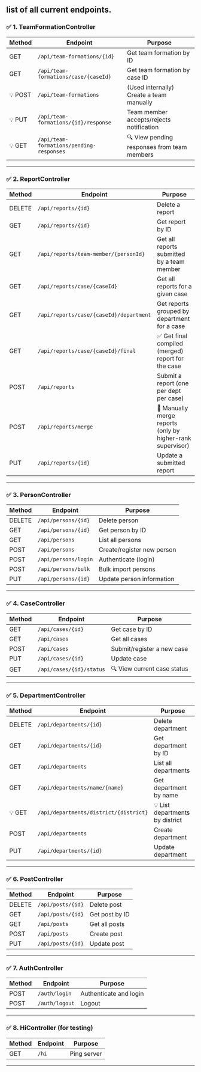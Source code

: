 list of **all current endpoints**.
---

### ✅ **1. TeamFormationController**

| Method  | Endpoint                                 | Purpose                                     |
| ------- | ---------------------------------------- | ------------------------------------------- |
| GET     | `/api/team-formations/{id}`              | Get team formation by ID                    |
| GET     | `/api/team-formations/case/{caseId}`     | Get team formation by case ID               |
| 💡 POST | `/api/team-formations`                   | (Used internally) Create a team manually    |
| 💡 PUT  | `/api/team-formations/{id}/response`     | Team member accepts/rejects notification    |
| 💡 GET  | `/api/team-formations/pending-responses` | 🔍 View pending responses from team members |

---

### ✅ **2. ReportController**

| Method | Endpoint                                | Purpose                                                    |
| ------ | --------------------------------------- | ---------------------------------------------------------- |
| DELETE | `/api/reports/{id}`                     | Delete a report                                            |
| GET    | `/api/reports/{id}`                     | Get report by ID                                           |
| GET    | `/api/reports/team-member/{personId}`   | Get all reports submitted by a team member                 |
| GET    | `/api/reports/case/{caseId}`            | Get all reports for a given case                           |
| GET    | `/api/reports/case/{caseId}/department` | Get reports grouped by department for a case               |
| GET    | `/api/reports/case/{caseId}/final`      | ✅ Get final compiled (merged) report for the case          |
| POST   | `/api/reports`                          | Submit a report (one per dept per case)                    |
| POST   | `/api/reports/merge`                    | 🔐 Manually merge reports (only by higher-rank supervisor) |
| PUT    | `/api/reports/{id}`                     | Update a submitted report                                  |

---

### ✅ **3. PersonController**

| Method | Endpoint             | Purpose                    |
| ------ | -------------------- | -------------------------- |
| DELETE | `/api/persons/{id}`  | Delete person              |
| GET    | `/api/persons/{id}`  | Get person by ID           |
| GET    | `/api/persons`       | List all persons           |
| POST   | `/api/persons`       | Create/register new person |
| POST   | `/api/persons/login` | Authenticate (login)       |
| POST   | `/api/persons/bulk`  | Bulk import persons        |
| PUT    | `/api/persons/{id}`  | Update person information  |

---

### ✅ **4. CaseController**

| Method | Endpoint                       | Purpose                        |
|------| ------------------------------ | ------------------------------ |
| GET  | `/api/cases/{id}`              | Get case by ID                 |
| GET  | `/api/cases`                   | Get all cases                  |
| POST | `/api/cases`                   | Submit/register a new case     |
| PUT  | `/api/cases/{id}`              | Update case                    |
|  GET | `/api/cases/{id}/status`       | 🔍 View current case status    |
---

### ✅ **5. DepartmentController**

| Method | Endpoint                               | Purpose                         |
| ------ | -------------------------------------- | ------------------------------- |
| DELETE | `/api/departments/{id}`                | Delete department               |
| GET    | `/api/departments/{id}`                | Get department by ID            |
| GET    | `/api/departments`                     | List all departments            |
| GET    | `/api/departments/name/{name}`         | Get department by name          |
| 💡 GET | `/api/departments/district/{district}` | 💡 List departments by district |
| POST   | `/api/departments`                     | Create department               |
| PUT    | `/api/departments/{id}`                | Update department               |

---

### ✅ **6. PostController**

| Method | Endpoint          | Purpose        |
| ------ | ----------------- | -------------- |
| DELETE | `/api/posts/{id}` | Delete post    |
| GET    | `/api/posts/{id}` | Get post by ID |
| GET    | `/api/posts`      | Get all posts  |
| POST   | `/api/posts`      | Create post    |
| PUT    | `/api/posts/{id}` | Update post    |

---

### ✅ **7. AuthController**

| Method | Endpoint       | Purpose                |
| ------ | -------------- | ---------------------- |
| POST   | `/auth/login`  | Authenticate and login |
| POST   | `/auth/logout` | Logout                 |

---

### ✅ **8. HiController** (for testing)

| Method | Endpoint | Purpose     |
| ------ | -------- | ----------- |
| GET    | `/hi`    | Ping server |

---
 
